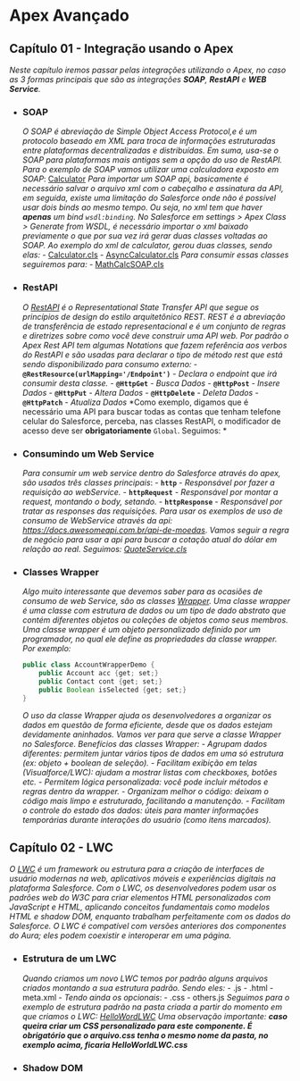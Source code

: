 # Apex Avançado

## Capítulo 01 - Integração usando o Apex
*Neste capítulo iremos passar pelas integrações utilizando o Apex, no caso as 3 formas principais que são as integrações **SOAP**, **RestAPI** e **WEB Service**.*

- ### SOAP
    *O SOAP é abreviação de Simple Object Access Protocol,e é um protocolo baseado em XML para troca de informações estruturadas entre plataformas decentralizadas e distribuídas. Em suma, usa-se o SOAP para plataformas mais antigas sem a opção do uso de RestAPI.*
    *Para o exemplo de SOAP vamos utilizar uma calculadora exposto em SOAP*: [Calculator](http://www.dneonline.com/calculator.asmx)
    *Para importar um SOAP api, basicamente é necessário salvar o arquivo xml com o cabeçalho e assinatura da API, em seguida, existe uma limitação do Salesforce onde não é possível usar dois binds ao mesmo tempo. Ou seja, no xml tem que haver **apenas** um bind `wsdl:binding`.*
    *No Salesforce em settings > Apex Class > Generate from WSDL, é necessário importar o xml baixado previamente o que por sua vez irá gerar duas classes voltadas ao SOAP.*
    *Ao exemplo do xml de calculator, gerou duas classes, sendo elas:*
        - [Calculator.cls](../force-app/main/default/classes/calculator.cls)
        - [AsyncCalculator.cls](../force-app/main/default/classes/AsyncCalculator.cls)
    *Para consumir essas classes seguiremos para:*
        - [MathCalcSOAP.cls](../force-app/main/default/classes/MathCalcSOAP.cls)

- ### RestAPI
    *O [RestAPI](https://www.ibm.com/br-pt/think/topics/rest-apis) é o *Representational State Transfer API* que segue os princípios de design do estilo arquitetônico REST. REST é a abreviação de transferência de estado representacional e é um conjunto de regras e diretrizes sobre como você deve construir uma API web.*
    *Por padrão o Apex Rest API tem algumas Notations que fazem referência aos verbos do RestAPI e são usadas para declarar o tipo de método rest que está sendo disponibilizado para consumo externo:*
        - **`@RestResource(urlMapping='/Endpoint')`** - *Declara o endpoint que irá consumir desta classe.*
        - **`@HttpGet`** - *Busca Dados*
        - **`@HttpPost`** - *Insere Dados*
        - **`@HttpPut`** - *Altera Dados*
        - **`@HttpDelete`** - *Deleta Dados*
        - **`@HttpPatch`** - *Atualiza Dados*
    *Como exemplo, digamos que é necessário uma API para buscar todas as contas que tenham telefone celular do Salesforce, perceba, nas classes RestAPI, o modificador de acesso deve ser **obrigatoriamente** `Global`. Seguimos: * 

- ### Consumindo um Web Service
    *Para consumir um web service dentro do Salesforce através do apex, são usados três classes principais*:
        - **`http`** - *Responsável por fazer a requisição ao webService.*
        - **`httpRequest`** - *Responsável por montar a request, montando o body, setando.*
        - **`httpResponse`** - *Responsável por tratar as responses das requisições.*
    *Para usar os exemplos de uso de consumo de WebService através da api: https://docs.awesomeapi.com.br/api-de-moedas*.
    *Vamos seguir a regra de negócio para usar a api para buscar a cotação atual do dólar em relação ao real. Seguimos: [QuoteService.cls](../force-app/main/default/classes/QuoteService.cls)*

- ### Classes Wrapper
    *Algo muito interessante que devemos saber para as ocasiões de consumo de web Service, são as classes [Wrapper](https://www.apexhours.com/wrapper-class-in-salesforce/). Uma classe wrapper é uma classe com estrutura de dados ou um tipo de dado abstrato que contém diferentes objetos ou coleções de objetos como seus membros. Uma classe wrapper é um objeto personalizado definido por um programador, no qual ele define as propriedades da classe wrapper.*
    *Por exemplo:*
    ```java
    public class AccountWrapperDemo {
        public Account acc {get; set;}
        public Contact cont {get; set;}
        public Boolean isSelected {get; set;}
    }
    ```
    *O uso da classe Wrapper ajuda os desenvolvedores a organizar os dados em questão de forma eficiente, desde que os dados estejam devidamente aninhados. Vamos ver para que serve a classe Wrapper no Salesforce.*
    *Benefícios das classes Wrapper:*
        - *Agrupam dados diferentes: permitem juntar vários tipos de dados em uma só estrutura (ex: objeto + boolean de seleção).*
        - *Facilitam exibição em telas (Visualforce/LWC): ajudam a mostrar listas com checkboxes, botões etc.*
        - *Permitem lógica personalizada: você pode incluir métodos e regras dentro da wrapper.*
        - *Organizam melhor o código: deixam o código mais limpo e estruturado, facilitando a manutenção.*
        - *Facilitam o controle do estado dos dados: úteis para manter informações temporárias durante interações do usuário (como itens marcados).*

## Capítulo 02 - LWC
*O [LWC](https://developer.salesforce.com/docs/platform/lwc/overview) é um framework ou estrutura para a criação de interfaces de usuário modernas na web, aplicativos móveis e experiências digitais na plataforma Salesforce. Com o LWC, os desenvolvedores podem usar os padrões web do W3C para criar elementos HTML personalizados com JavaScript e HTML, aplicando conceitos fundamentais como modelos HTML e shadow DOM, enquanto trabalham perfeitamente com os dados do Salesforce. O LWC é compatível com versões anteriores dos componentes do Aura; eles podem coexistir e interoperar em uma página.*

- ### Estrutura de um LWC 
    *Quando criamos um novo LWC temos por padrão alguns arquivos criados montando a sua estrutura padrão. Sendo eles:*
        - .js
        - .html
        - meta.xml
      - *Tendo ainda os opcionais*:
        - .css
        - others.js
    *Seguimos para o exemplo de estrutura padrão na pasta criada a partir do momento em que criamos o LWC: [HelloWordLWC](../force-app/main/default/lwc/helloWorldLWC/)*
        *Uma observação importante: **caso queira criar um CSS personalizado para este componente. É obrigatório que o arquivo.css tenha o mesmo nome da pasta, no exemplo acima, ficaria HelloWorldLWC.css*** 

- ### Shadow DOM